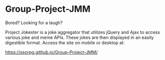 # Group-Project-JMM
Bored? Looking for a laugh?

Project Jokester is a joke aggregator that utilizes jQuery and Ajax to access various joke and meme APIs. These jokes are then displayed in an easily digestible format. Access the site on mobile or desktop at:

https://ssorpg.github.io/Group-Project-JMM/